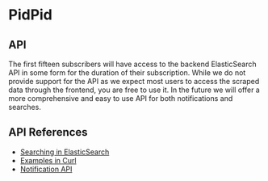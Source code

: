 # PidPid

## API

The first fifteen subscribers will have access to the backend ElasticSearch API in some form for the duration of their subscription. While we do not provide support for the API as we expect most users to access the scraped data through the frontend, you are free to use it. In the future we will offer a more comprehensive and easy to use API for both notifications and searches.

## API References
* [Searching in ElasticSearch](https://www.elastic.co/guide/en/elasticsearch/reference/5.2/docs.html)
* [Examples in Curl](https://www.elastic.co/guide/en/elasticsearch/reference/1.4/_executing_searches.html)
* [Notification API](https://www.elastic.co/guide/en/elasticsearch/reference/current/watcher-api.html)